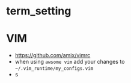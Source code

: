# term_setting

# VIM
* https://github.com/amix/vimrc
* when using `awsome vim` add your changes to `~/.vim_runtime/my_configs.vim`
* s
